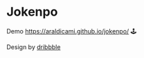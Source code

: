# Jokenpo

Demo https://araldicami.github.io/jokenpo/ 🕹

Design by [dribbble](https://dribbble.com/shots/15340700-Pedra-papel-tesoura-javascript-lesson?utm_source=Clipboard_Shot&utm_campaign=JulianoF&utm_content=Pedra%20papel%20tesoura%20-%20javascript%20lesson&utm_medium=Social_Share&utm_source=Clipboard_Shot&utm_campaign=JulianoF&utm_content=Pedra%20papel%20tesoura%20-%20javascript%20lesson&utm_medium=Social_Share)
